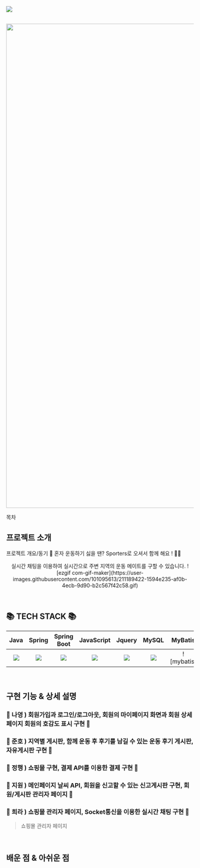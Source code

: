 <img src="https://capsule-render.vercel.app/api?type=waving&&color=#C8C8FF&height=200&section=header&text=Sporters&fontSize=90" />

<p align="center">
  <br>
      <img width="1297" alt="스크린샷 2023-01-08 오후 5 55 16" src="https://user-images.githubusercontent.com/101095613/211188688-f374a234-8b97-41fe-b00d-fd0b2fef2592.png">
  <br>
</p>

목차

## 프로젝트 소개

<p align="justify">
프로젝트 개요/동기
🤼 혼자 운동하기 싫을 땐? Sporters로 오셔서 함께 해요 ! 🤼‍♀️
</p>

<p align="center">
  실시간 채팅을 이용하여 실시간으로 주변 지역의 운동 메이트를 구할 수 있습니다.
![ezgif com-gif-maker](https://user-images.githubusercontent.com/101095613/211189422-1594e235-af0b-4ecb-9d90-b2c567f42c58.gif)
  
</p>

<br>

## 📚 TECH STACK 📚

|    Java    |   Spring   | Spring Boot | JavaScript |   Jquery   |   MySQL   |   MyBatis   |  Apatch Tomcat | HTML  |  CSS  |
| :--------: | :--------: | :--------:  | :--------: | :--------: | :------:  |   :-----:   |    :-----:     |:-----:|:-----:|
|<img src="https://img.shields.io/badge/JAVA-007396?style=for-the-badge&logo=java&logoColor=white">| <img src="https://img.shields.io/badge/Spring-6DB33F?style=for-the-badge&logo=Spring&logoColor=white"> |<img src="https://img.shields.io/badge/Spring Boot-6DB33F?style=for-the-badge&logo=Spring Boot&logoColor=yellow">| <img src="https://img.shields.io/badge/javascript-F7DF1E?style=for-the-badge&logo=javascript&logoColor=black"> |<img src="https://img.shields.io/badge/jquery-0769AD?style=for-the-badge&logo=jquery&logoColor=white">| <img src="https://img.shields.io/badge/mysql-4479A1?style=for-the-badge&logo=mysql&logoColor=white">  |  ![mybatis] | <img src="https://img.shields.io/badge/apache tomcat-F8DC75?style=for-the-badge&logo=apachetomcat&logoColor=white"> | <img src="https://img.shields.io/badge/html-E34F26?style=for-the-badge&logo=html5&logoColor=white"> |<img src="https://img.shields.io/badge/css-1572B6?style=for-the-badge&logo=css3&logoColor=white">|

<br>

## 구현 기능 & 상세 설명

### 💛 나영 ) 회원가입과 로그인/로그아웃, 회원의 마이페이지 화면과 회원 상세페이지 회원의 호감도 표시 구현 💛

### 🧡 준호 ) 지역별 게시판, 함께 운동 후 후기를 남길 수 있는 운동 후기 게시판, 자유게시판 구현 🧡 

### 💚 정행 ) 쇼핑몰 구현, 결제 API를 이용한 결제 구현 💚

### 💜 지원 ) 메인페이지 날씨 API, 회원을 신고할 수 있는 신고게시판 구현, 회원/게시판 관리자 페이지 💜

### 💙 희라 ) 쇼핑몰 관리자 페이지, Socket통신을 이용한 실시간 채팅 구현 💙

>쇼핑몰 관리자 페이지


<br>

## 배운 점 & 아쉬운 점

<p align="justify">

</p>

<br>
